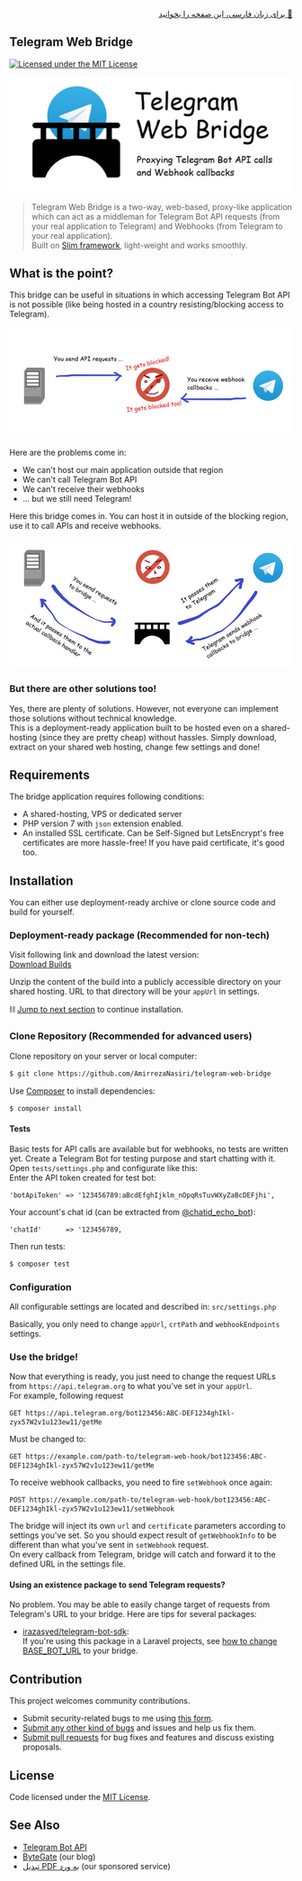 <div dir="rtl" align="right">

[🔸 برای زبان فارسی، این صفحه را بخوانید](README.fa-IR.md)

</div>

## Telegram Web Bridge
[![Licensed under the MIT License](https://img.shields.io/badge/License-MIT-blue.svg)](LICENSE)

![Telegram Web Bridge](assets/telegram-web-bridge-preview.png)

> Telegram Web Bridge is a two-way, web-based, proxy-like application which can act as a middleman for Telegram Bot API requests (from your real application to Telegram) and Webhooks (from Telegram to your real application).   
> Built on [Slim framework](http://www.slimframework.com/), light-weight and works smoothly.

## What is the point?

This bridge can be useful in situations in which accessing Telegram Bot API is not possible (like being hosted in a country resisting/blocking access to Telegram).

![Communication without proxy](assets/without_proxy.png)

Here are the problems come in:  
* We can't host our main application outside that region
* We can't call Telegram Bot API
* We can't receive their webhooks
* ... but we still need Telegram!

Here this bridge comes in. You can host it in outside of the blocking region, use it to call APIs and receive webhooks.

![Communication with proxy](assets/with_proxy.png)

### But there are other solutions too!

Yes, there are plenty of solutions. However, not everyone can implement those solutions without technical knowledge.  
This is a deployment-ready application built to be hosted even on a shared-hosting (since they are pretty cheap) without hassles. Simply download, extract on your shared web hosting, change few settings and done!

## Requirements
The bridge application requires following conditions:
* A shared-hosting, VPS or dedicated server
* PHP version 7 with `json` extension enabled.
* An installed SSL certificate. Can be Self-Signed but LetsEncrypt's free certificates are more hassle-free! If you have paid certificate, it's good too.

## Installation
You can either use deployment-ready archive or clone source code and build for yourself.

### Deployment-ready package (Recommended for non-tech)
Visit following link and download the latest version:  
[Download Builds](https://github.com/AmirrezaNasiri/telegram-web-bridge/releases)  

Unzip the content of the build into a publicly accessible directory on your shared hosting. URL to that directory will be your `appUrl` in settings.  

⛓ [Jump to next section](#configuration) to continue installation.

### Clone Repository (Recommended for advanced users)
Clone repository on your server or local computer:
```bash
$ git clone https://github.com/AmirrezaNasiri/telegram-web-bridge
```

Use [Composer](https://getcomposer.org/download/) to install dependencies:
```bash
$ composer install
```

#### Tests
Basic tests for API calls are available but for webhooks, no tests are written yet.
Create a Telegram Bot for testing purpose and start chatting with it. Open `tests/settings.php` and configurate like this:   
Enter the API token created for test bot:
```
'botApiToken' => '123456789:aBcdEfghIjklm_nOpqRsTuvWXyZaBcDEFjhi',
```
Your account's chat id (can be extracted from [@chatid_echo_bot](https://t.me/chatid_echo_bot)):
```
'chatId'      => '123456789,
```
Then run tests:
```bash
$ composer test
```

### Configuration
All configurable settings are located and described in:
`src/settings.php`

Basically, you only need to change `appUrl`, `crtPath` and `webhookEndpoints` settings.

### Use the bridge!
Now that everything is ready, you just need to change the request URLs from `https://api.telegram.org` to what you've set in your `appUrl`.  
For example, following request
```http request
GET https://api.telegram.org/bot123456:ABC-DEF1234ghIkl-zyx57W2v1u123ew11/getMe
```
Must be changed to:
```http request
GET https://example.com/path-to/telegram-web-hook/bot123456:ABC-DEF1234ghIkl-zyx57W2v1u123ew11/getMe
```

To receive webhook callbacks, you need to fire `setWebhook` once again:
```http request
POST https://example.com/path-to/telegram-web-hook/bot123456:ABC-DEF1234ghIkl-zyx57W2v1u123ew11/setWebhook
```
The bridge will inject its own `url` and `certificate` parameters according to settings you've set. So you should expect result of `getWebhookInfo` to be different than what you've sent in `setWebhook` request.  
On every callback from Telegram, bridge will catch and forward it to the defined URL in the settings file.

#### Using an existence package to send Telegram requests?
No problem. You may be able to easily change target of requests from Telegram's URL to your bridge. Here are tips for several packages:  
* [irazasyed/telegram-bot-sdk](https://github.com/irazasyed/telegram-bot-sdk/):  
If you're using this package in a Laravel projects, see [how to change BASE_BOT_URL](https://github.com/irazasyed/telegram-bot-sdk/issues/632#issuecomment-482867189) to your bridge.

## Contribution 
This project welcomes community contributions.
* Submit security-related bugs to me using [this form](http://amirreza.in/#page-contact).
* [Submit any other kind of bugs](https://github.com/AmirrezaNasiri/telegram-web-bridge/issues) and issues and help us fix them.
* [Submit pull requests](https://github.com/AmirrezaNasiri/telegram-web-bridge/pulls) for bug fixes and features and discuss existing proposals.

## License
Code licensed under the [MIT License](LICENSE).

## See Also
* [Telegram Bot API](https://core.telegram.org/bots/api)
* [ByteGate](https://bytegate.ir/) (our blog)
* [تبدیل PDF به ورد](http://delix.ir/) (our sponsored service)
